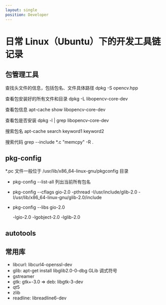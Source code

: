 ```yaml
---
layout: single
position: Developer
---
```


# 日常 Linux（Ubuntu）下的开发工具链记录

## 包管理工具

查找头文件的信息，包括包名、文件具体路径
    dpkg -S opencv.hpp

查看包安装好的所有文件和目录
    dpkg -L libopencv-core-dev

查看包信息
    apt-cache show libopencv-core-dev

查看包是否安装
    dpkg -l | grep libopencv-core-dev

搜索包名
    apt-cache search keyword1 keyword2

搜索代码
    grep --include \*.c "memcpy" -R .

## pkg-config

*.pc 文件一般位于 /usr/lib/x86_64-linux-gnu/pkgconfig 目录

* pkg-config --list-all 列出当前所有包名
* pkg-config --cflags gio-2.0
    -pthread -I/usr/include/glib-2.0 -I/usr/lib/x86_64-linux-gnu/glib-2.0/include

* pkg-config --libs gio-2.0

    -lgio-2.0 -lgobject-2.0 -lglib-2.0

## autotools

## 常用库

* libcurl: libcurl4-openssl-dev
* glib: apt-get install libglib2.0-0-dbg GLib 调式符号
* gstreamer
* gtk: gtk+-3.0 => deb: libgtk-3-dev
* qt5
* zlib
* readline: libreadline6-dev
